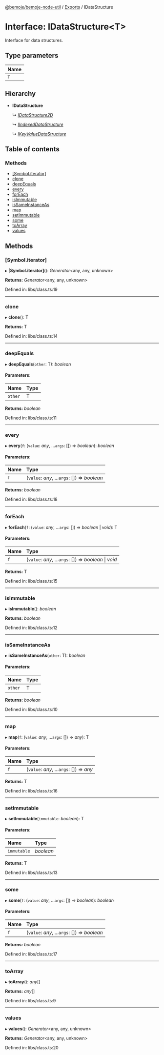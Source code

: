 [@bemoje/bemoje-node-util](../README.md) / [Exports](../modules.md) / IDataStructure

# Interface: IDataStructure<T\>

Interface for data structures.

## Type parameters

Name |
:------ |
`T` |

## Hierarchy

* **IDataStructure**

  ↳ [*IDataStructure2D*](idatastructure2d.md)

  ↳ [*IIndexedDataStructure*](iindexeddatastructure.md)

  ↳ [*IKeyValueDataStructure*](ikeyvaluedatastructure.md)

## Table of contents

### Methods

- [[Symbol.iterator]](idatastructure.md#[symbol.iterator])
- [clone](idatastructure.md#clone)
- [deepEquals](idatastructure.md#deepequals)
- [every](idatastructure.md#every)
- [forEach](idatastructure.md#foreach)
- [isImmutable](idatastructure.md#isimmutable)
- [isSameInstanceAs](idatastructure.md#issameinstanceas)
- [map](idatastructure.md#map)
- [setImmutable](idatastructure.md#setimmutable)
- [some](idatastructure.md#some)
- [toArray](idatastructure.md#toarray)
- [values](idatastructure.md#values)

## Methods

### [Symbol.iterator]

▸ **[Symbol.iterator]**(): *Generator*<any, any, unknown\>

**Returns:** *Generator*<any, any, unknown\>

Defined in: libs/class.ts:19

___

### clone

▸ **clone**(): T

**Returns:** T

Defined in: libs/class.ts:14

___

### deepEquals

▸ **deepEquals**(`other`: T): *boolean*

#### Parameters:

Name | Type |
:------ | :------ |
`other` | T |

**Returns:** *boolean*

Defined in: libs/class.ts:11

___

### every

▸ **every**(`f`: (`value`: *any*, ...`args`: []) => *boolean*): *boolean*

#### Parameters:

Name | Type |
:------ | :------ |
`f` | (`value`: *any*, ...`args`: []) => *boolean* |

**Returns:** *boolean*

Defined in: libs/class.ts:18

___

### forEach

▸ **forEach**(`f`: (`value`: *any*, ...`args`: []) => *boolean* \| *void*): T

#### Parameters:

Name | Type |
:------ | :------ |
`f` | (`value`: *any*, ...`args`: []) => *boolean* \| *void* |

**Returns:** T

Defined in: libs/class.ts:15

___

### isImmutable

▸ **isImmutable**(): *boolean*

**Returns:** *boolean*

Defined in: libs/class.ts:12

___

### isSameInstanceAs

▸ **isSameInstanceAs**(`other`: T): *boolean*

#### Parameters:

Name | Type |
:------ | :------ |
`other` | T |

**Returns:** *boolean*

Defined in: libs/class.ts:10

___

### map

▸ **map**(`f`: (`value`: *any*, ...`args`: []) => *any*): T

#### Parameters:

Name | Type |
:------ | :------ |
`f` | (`value`: *any*, ...`args`: []) => *any* |

**Returns:** T

Defined in: libs/class.ts:16

___

### setImmutable

▸ **setImmutable**(`immutable`: *boolean*): T

#### Parameters:

Name | Type |
:------ | :------ |
`immutable` | *boolean* |

**Returns:** T

Defined in: libs/class.ts:13

___

### some

▸ **some**(`f`: (`value`: *any*, ...`args`: []) => *boolean*): *boolean*

#### Parameters:

Name | Type |
:------ | :------ |
`f` | (`value`: *any*, ...`args`: []) => *boolean* |

**Returns:** *boolean*

Defined in: libs/class.ts:17

___

### toArray

▸ **toArray**(): *any*[]

**Returns:** *any*[]

Defined in: libs/class.ts:9

___

### values

▸ **values**(): *Generator*<any, any, unknown\>

**Returns:** *Generator*<any, any, unknown\>

Defined in: libs/class.ts:20
